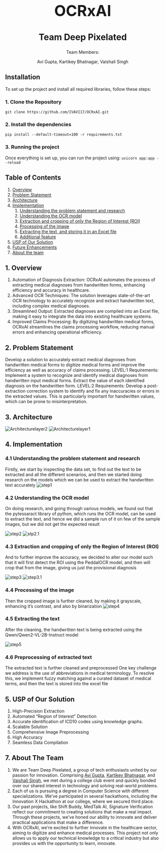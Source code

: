 <div align="center">
  <h1 style="font-size: 3.5em;">OCRxAI</h1>
  <h2 style="font-size: 2em;">Team Deep Pixelated</h2>
  <p>Team Members:</p>
  <p>Avi Gupta, Kartikey Bhatnagar, Vaishali Singh</p>
</div>

## Installation
To set up the project and install all required libraries, follow these steps:
### 1. Clone the Repository
   `git clone https://github.com/IVAVI17/OCRxAI.git`
### 2. Install the dependencies
  `pip install --default-timeout=100 -r requirements.txt`
### 3. Running the project
Once everything is set up, you can run the project using:
`uvicorn app:app --reload`

## Table of Contents
1. [Overview](#1-overview)
2. [Problem Statement](#2-problem-statement)
3. [Architecture](#3-architecture)
4. [Implementation](#4-implementation)
    1. [Understanding the problem statement and research](#41-understanding-the-problem-statement-and-research)
    2. [Understanding the OCR model](#42-understanding-the-ocr-model)
    3. [Extraction and cropping of only the Region of Interest (ROI)](#43-extraction-and-cropping-of-only-the-region-of-interest-roi)
    4. [Processing of the image](#44-processing-of-the-image)
    5. [Extracting the text, and storing it in an Excel file](#45-extracting-the-text-and-storing-it-in-an-excel-file)
    6. [Additional feature](#46-additional-feature)
5. [USP of Our Solution](#5-usp-of-our-solution)
6. [Future Enhancements ](#6-future-enhancements)
7. [About the team ](#6-about-the-team)

## 1. Overview
1. Automation of Diagnosis Extraction: OCRxAI automates the process of extracting medical diagnoses from handwritten forms, enhancing efficiency and accuracy in healthcare.
2. Advanced OCR Techniques: The solution leverages state-of-the-art OCR technology to accurately recognize and extract handwritten text, including complex medical diagnoses.
3. Streamlined Output: Extracted diagnoses are compiled into an Excel file, making it easy to integrate the data into existing healthcare systems.
4. Improved Claims Processing: By digitizing handwritten medical forms, OCRxAI streamlines the claims processing workflow, reducing manual errors and enhancing operational efficiency.

## 2. Problem Statement
Develop a solution to accurately extract medical diagnoses from handwritten medical forms to digitize medical forms and improve the efficiency as well as accuracy of claims processing.
LEVEL:1
Requirements: Implement a system to recognize and identify medical diagnoses from handwritten input medical forms.
Extract the value of each identified diagnosis on the handwritten form.
LEVEL:2
Requirements: Develop a post-extraction correction system to identify and fix any inaccuracies or errors in the extracted values. This is particularly important for handwritten values, which can be prone to misinterpretation.

## 3. Architecture
![Architecturelayer2](https://drive.google.com/uc?export=view&id=1cqx_fN69-DPOeEr1F5kVtqrHnswNA-yI)
![Architecturelayer1](https://drive.google.com/uc?export=view&id=12Q9p0B21xqDHYlzpV8PNLWsNx664sfKV)

## 4. Implementation
### 4.1 Understanding the problem statement and research 
Firstly, we start by inspecting the data set, to find out the text to be extracted and all the different scenarios, and then we started doing research on the models which we can be used to extract the handwritten text accurately 
![step1](https://drive.google.com/uc?export=view&id=1s41N5rUp4vjnjwyp23-e1R-8KUQIISs3)

### 4.2 Understanding the OCR model 
On doing research, and going through various models, we found out that the pytessaract library of python, which runs the OCR model, can be used to extract the text, and hence we did a sample run of it on few of the sample images, but we did not get the expected result

![step2](https://drive.google.com/uc?export=view&id=1s2yW_WFP1BaudWfFuYJa_Qk2DKhB9jUc)
![stp2.1](https://drive.google.com/uc?export=view&id=18d3WHA8iZD5byOA06Lcv_hDpji-qu-m-)

### 4.3 Extraction and cropping of only the Region of Interest (ROI)
And to further improve the accuracy, we decided to alter our model such that it will first detect the ROI using the PeddalOCR model, and then will crop that from the image, giving us just the provisional diagnosis

![step3](https://drive.google.com/uc?export=view&id=1WQEA6wOKb4AvEtWH48W_6aUm11SG29Vl)
![step3.1](https://drive.google.com/uc?export=view&id=1-N0cH-U_I1yO-oAG4iF8MNs9eXUlk3fI)

### 4.4 Processing of the image
Then the cropped image is further cleaned, by making it grayscale, enhancing it’s contrast, and also by binarization 
![step4](https://drive.google.com/uc?export=view&id=1VuJzKD6AprVM3n8fWK3BP4ow0Co351L3)

### 4.5 Extracting the text
After the cleaning, the handwritten text is being extracted using the Qwen/Qwen2-VL-2B-Instruct model

![step5](https://drive.google.com/uc?export=view&id=1_QSLINjJTSPAP7p7dBEB7GmsMYDynTTt)

### 4.6 Preprocessing of extracted text 
The extracted text is further cleaned and preprocessed
One key challenge we address is the use of abbreviations in medical terminology. To resolve this, we implement fuzzy matching against a curated dataset of medical terms, and then the text is stored into the excel file


## 5. USP of Our Solution
1. High-Precision Extraction
2. Automated “Region of Interest” Detection
3. Accurate identification of ICD10 codes using knowledge graphs.
4. Scalable Solution
5. Comprehensive Image Preprocessing
6. High Accuracy
7. Seamless Data Compilation

## 7. About The Team
1. We are Team Deep Pixelated, a group of tech enthusiasts united by our passion for innovation. Comprising [Avi Gupta](https://github.com/IVAVI17), [Kartikey Bhatnagar](https://github.com/kartikey-codes), and [Vaishali Singh](https://github.com/Vaishaliii25), we met during a college club event and quickly bonded over our shared interest in technology and solving real-world problems.
2. Each of us is pursuing a degree in Computer Science with different specializations. We’ve participated in several hackathons, including the Innovation X Hackathon at our college, where we secured third place.
3. Our past projects, like Shift Buddy, MedTalk AI, Signature Verification reflect our commitment to creating solutions that make a real impact. Through these projects, we’ve honed our ability to innovate and deliver practical applications that make a difference.
4. With OCRxAI, we're excited to further innovate in the healthcare sector, aiming to digitize and enhance medical processes. This project not only allows us to apply our technical knowledge to a critical industry but also provides us with the opportunity to learn, innovate.

